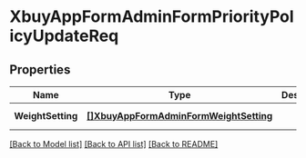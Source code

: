 # XbuyAppFormAdminFormPriorityPolicyUpdateReq

## Properties
Name | Type | Description | Notes
------------ | ------------- | ------------- | -------------
**WeightSetting** | [**[]XbuyAppFormAdminFormWeightSetting**](xbuy.app.form.adminForm.WeightSetting.md) |  | [default to null]

[[Back to Model list]](../README.md#documentation-for-models) [[Back to API list]](../README.md#documentation-for-api-endpoints) [[Back to README]](../README.md)

